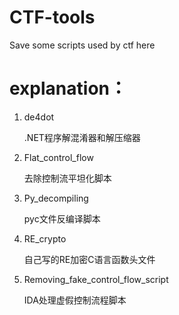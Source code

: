 # CTF-tools
Save some scripts used by ctf here

# explanation：

1. de4dot

   .NET程序解混淆器和解压缩器

2. Flat_control_flow

   去除控制流平坦化脚本

3. Py_decompiling

   pyc文件反编译脚本

4. RE_crypto

   自己写的RE加密C语言函数头文件

5. Removing_fake_control_flow_script

   IDA处理虚假控制流程脚本